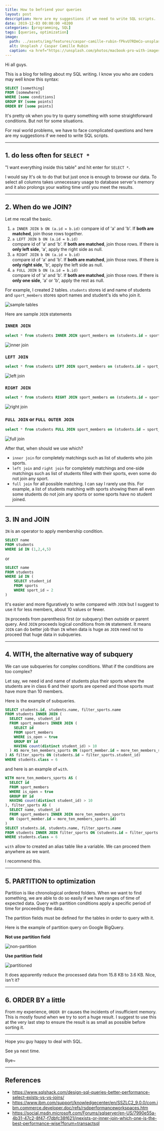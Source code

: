 ```yaml
---
title: How to befriend your queries
layout: post
description: Here are my suggestions if we need to write SQL scripts.
date: 2019-12-03 00:00:00 +0200
categories: [programming, SQL]
tags: [queries, optimization]
image:
  path: ../assets/img/features/caspar-camille-rubin-fPkvU7RDmCo-unsplash.jpg
  alt: Unsplash / Caspar Camille Rubin
  caption: <a href="https://unsplash.com/photos/macbook-pro-with-images-of-computer-language-codes-fPkvU7RDmCo">Unsplash / Caspar Camille Rubin</a>
---
```


Hi all guys.

This is a blog for telling about my SQL writing. I know you who are coders may well know this syntax:

```sql
SELECT [something]
FROM [somewhere]
WHERE [some conditions]
GROUP BY [some points]
ORDER BY [some points]
```

It's pretty ok when you try to query something with some straightforward conditions. But not for some situations.

For real world problems, we have to face complicated questions and here are my suggestions if we need to write SQL scripts.

---

## 1. do less often for `SELECT *`

"I want everything inside this table" and hit enter for `SELECT *`.

I would say It's ok to do that but just once is enough to browse our data. To select all columns takes unnecessary usage to database server's memory and it also prolongs your waiting time until you meet the results.

---

## 2. When do we JOIN?

Let me recall the basic.

1. `a INNER JOIN b ON (a.id = b.id)`
  compare id of 'a' and 'b'. If **both are matched**, join those rows together.
1. `a LEFT JOIN b ON (a.id = b.id)`  
  compare id of 'a' and 'b'. If **both are matched**, join those rows. If there is **only left side**, 'a', apply the right side as null.
1. `a RIGHT JOIN b ON (a.id = b.id)`  
  compare id of 'a' and 'b'. If **both are matched**, join those rows. If there is **only right side**, 'b', apply the left side as null.
1. `a FULL JOIN b ON (a.id = b.id)`  
  compare id of 'a' and 'b'. If **both are matched**, join those rows. If there is **only one side**, 'a' or 'b', apply the rest as null.

For example, I created 2 tables. `students` stores id and name of students and `sport_members` stores sport names and student's ids who join it.

![sample tables](https://bluebirzdotnet.s3.ap-southeast-1.amazonaws.com/befriend-sql/Screen-Shot-2019-12-01-at-18.55.30.png)

Here are sample `JOIN` statements

### `INNER JOIN`

```sql
select * from students INNER JOIN sport_members on (students.id = sport_members.student_id);
```

![inner join](https://bluebirzdotnet.s3.ap-southeast-1.amazonaws.com/befriend-sql/Screen-Shot-2019-12-01-at-18.55.44.png)

### `LEFT JOIN`

```sql
select * from students LEFT JOIN sport_members on (students.id = sport_members.student_id);
```

![left join](https://bluebirzdotnet.s3.ap-southeast-1.amazonaws.com/befriend-sql/Screen-Shot-2019-12-01-at-18.56.03.png)

### `RIGHT JOIN`

```sql
select * from students RIGHT JOIN sport_members on (students.id = sport_members.student_id);
```

![right join](https://bluebirzdotnet.s3.ap-southeast-1.amazonaws.com/befriend-sql/Screen-Shot-2019-12-01-at-18.56.27.png)

### `FULL JOIN` or `FULL OUTER JOIN`

```sql
select * from students FULL JOIN sport_members on (students.id = sport_members.student_id);
```

![full join](https://bluebirzdotnet.s3.ap-southeast-1.amazonaws.com/befriend-sql/Screen-Shot-2019-12-01-at-18.56.48.png)

After that, when should we use which?

- `inner join` for completely matchings such as list of students who join sports.
- `left join` and `right join` for completely matchings and one-side matchings such as list of students filled with their sports, even some do not join any sport.
- `full join` for all possible matching. I can say I rarely use this. For example, a list of students matching with sports showing them all even some students do not join any sports or some sports have no student joined.

---

## 3. IN and JOIN

`IN` is an operator to apply membership condition.

```sql
SELECT name
FROM students
WHERE id IN (1,2,4,5)
```

or

```sql
SELECT name
FROM students
WHERE id IN (
    SELECT student_id
    FROM sports
    WHERE sport_id = 2
)
```

It's easier and more figuratively to write compared with `JOIN` but I suggest to use it for less members, about 10 values or fewer.

`IN` proceeds from parenthesis first (or subquery) then outside or parent query. And `JOIN` proceeds logical conditions from `ON` statement. It means `JOIN` can do better job than `IN` when data is huge as `JOIN` need not to proceed that huge data in subqueries.

---

## 4. WITH, the alternative way of subquery

We can use subqueries for complex conditions. What if the conditions are too complex?

Let say, we need id and name of students plus their sports where the students are in class 6 and their sports are opened and those sports must have more than 10 members.

Here is the example of subqueries.

```sql
SELECT students.id, students.name, filter_sports.name
FROM students INNER JOIN (
  SELECT name, student_id
  FROM sport_members INNER JOIN (
    SELECT id
    FROM sport_members
    WHERE is_open = true
    GROUP BY id
    HAVING count(distinct student_id) > 10
  ) AS more_ten_members_sports ON (sport_member.id = more_ten_members_sports.id)
) AS filter_sports ON (students.id = filter_sports.student_id)
WHERE students.class = 6
```

and here is an example of `with`.

```sql
WITH more_ten_members_sports AS (
  SELECT id
  FROM sport_members
  WHERE is_open = true
  GROUP BY id
  HAVING count(distinct student_id) > 10
), filter_sports AS (
  SELECT name, student_id
  FROM sport_members INNER JOIN more_ten_members_sports
  ON (sport_member.id = more_ten_members_sports.id)
)
SELECT students.id, students.name, filter_sports.name
FROM students INNER JOIN filter_sports ON (students.id = filter_sports.student_id)
WHERE students.class = 6
```

`with` allow to created an alias table like a variable. We can proceed them anywhere as we want.

I recommend this.

---

## 5. PARTITION to optimization

Partition is like chronological ordered folders. When we want to find something, we are able to do so easily if we have ranges of time of expected data. Query with partition conditions apply a specific period of time for proceeding the data.

The partition fields must be defined for the tables in order to query with it.

Here is the example of partition query on Google BigQuery.

**Not use partition field**

![non-partition](https://bluebirzdotnet.s3.ap-southeast-1.amazonaws.com/befriend-sql/Screen-Shot-2019-12-01-at-21.42.39.png)

**Use partition field**

![partitioned](https://bluebirzdotnet.s3.ap-southeast-1.amazonaws.com/befriend-sql/Screen-Shot-2019-12-01-at-21.43.48.png)

It does apparently reduce the processed data from 15.8 KB to 3.6 KB. Nice, isn't it?

---

## 6. ORDER BY a little

From my experience, `ORDER BY` causes the incidents of insufficient memory. This is mostly found when we try to sort a huge result. I suggest to use this at the very last step to ensure the result is as small as possible before sorting it.

---

Hope you guy happy to deal with SQL.

See ya next time.

Bye~

---

## References

- <https://www.sqlshack.com/design-sql-queries-better-performance-select-exists-vs-vs-joins/>
- <https://www.ibm.com/support/knowledgecenter/en/SSZLC2_9.0.0/com.ibm.commerce.developer.doc/refs/rsdperformanceworkspaces.htm>
- <https://social.msdn.microsoft.com/Forums/sqlserver/en-US/7990e55a-4b31-47c2-8f47-f7dbfc38f621/inexists-or-inner-join-which-one-is-the-best-performance-wise?forum=transactsql>
